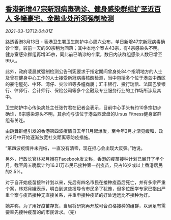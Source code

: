 <!--1615641801000-->
[香港新增47宗新冠病毒确诊、健身感染群组扩至近百人 多幢豪宅、金融业处所须强制检测](https://cn.reuters.com/article/hk-covid-new-infections-0312-idCNKBS2B50C1)
------

<div><i>2021-03-13T12:04:01Z</i></div><p>路透香港3月13日 - 香港卫生署卫生防护中心周六公布，单日新增47宗新冠病毒确诊个案，较前一天的60宗稍为回落；其中本地个案占43宗，有4宗感染头不明。健身室感染群组再增35宗，同此前已确诊的个案，数日内该群组感染人数已增至99人。</p><p>此外，政府凌晨就强制检测公告刊宪要求于指定期间曾身处84个指明地方的人士及曾在健身中心工作的人士接受新冠病毒核酸检测，当中包括多个位于港岛中西区的豪宅屋苑、中环、湾仔、尖沙咀等多幢商厦；汇丰银行、投行瑞信、法国巴黎银行、律师行、会计师行、保险公司等多个金融及专业服务行业的工作场所涉及其中。</p><p>卫生防护中心传染病处主任张竹君在记者会表示，目前中心手头有约10多宗初步确诊，6宗感染源头不明，其余均与该位于港岛西营盘的Ursus Fitness健身室群组有关连。</p><p>由跳舞群组引发的香港第四波疫情自去年11月起爆发，至今年2月才渐见缓和，政府2月中开始逐渐放宽社交距离等防疫措施。</p><p>“第四波疫情并未完结，一直没有清零，现在担心会出现大反弹。”她说。</p><p>另外，行政长官林郑月娥在Facebook发文称，香港的疫苗接种计划已展开了半个月，截至周五晚累计约16.21万市民已接种第一剂疫苗，只占16岁或以上香港居民的2.5%。</p><p>对于自开始疫苗接种计划以来，先后有四名市民在接种疫苗后死亡，并有多宗严重个案，林郑月娥表示，明白到这些报导令市民多了犹豫，但多位医学专家已指出严重个案与疫苗接种无直接关系，并重申接种疫苗的好处远远比不接种为好。</p><p>她并称，为了用好疫苗存货，当局将研究再开放可合资格接种的组群，以满足有需要率先接种疫苗的的巿民诉求。（完）</p>

